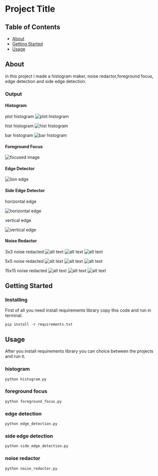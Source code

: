 # Project Title

## Table of Contents

- [About](#about)
- [Getting Started](#getting_started)
- [Usage](#usage)

## About <a name = "about"></a>

in this project i made a histogram maker, noise redactor,foreground focus, edge detection and side edge detection.

### Output

#### Histogram

plot histogram
![plot histogram](output/plot.jpg)

hist histogram
![hist histogram](output/hist.jpg)

bar histogram
![bar histogram](output/bar.jpg)

#### Foreground Focus

![focused image](output/focused_image.png)

#### Edge Detector

![lion edge](output/lion_edge.png)

#### Side Edge Detector

horizontal edge

![horizontal edge](output/horizontal_edge_image.png)

vertical edge

![vertical edge](output/vertical_edge_image.png)

#### Noise Redactor

3x3 noise redacted
![alt text](output/3X3_noise_board_redacted.png)
![alt text](output/3X3_noise_redacted.png)
![alt text](output/3X3_noise_skeleton_redacted.png)

5x5 noise redacted
![alt text](output/5X5_noise_board_redacted.png)
![alt text](output/5X5_noise_redacted.png)
![alt text](output/5X5_noise_skeleton_redacted.png)

15x15 noise redacted
![alt text](output/15X15_noise_board_redacted.png)
![alt text](output/15X15_noise_redacted.png)
![alt text](output/15X15_noise_skeleton_redacted.png)

## Getting Started <a name = "getting_started"></a>

### Installing

First of all you need install requirements library copy this code and run in terminal.

``` terminal
pip install -r requirements.txt
```

## Usage <a name = "usage"></a>

After you install requirements library you can choice between the projects and run it.

### histogram

``` terminal
python histogram.py
```

### foreground focus

``` terminal
python foreground_focus.py
```

### edge detection

``` terminal
python edge_detection.py
```

### side edge detection

``` terminal
python side_edge_detection.py
```

### noise redactor

``` terminal
python noise_redactor.py
```
